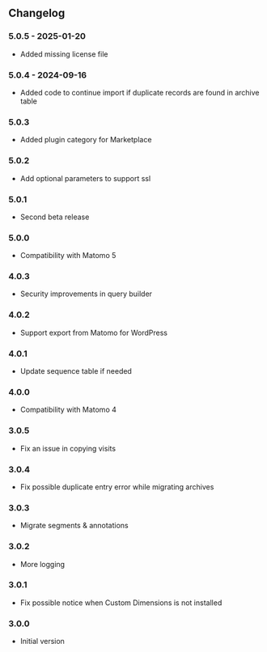 ## Changelog

### 5.0.5 - 2025-01-20
- Added missing license file

### 5.0.4 - 2024-09-16
- Added code to continue import if duplicate records are found in archive table

### 5.0.3
- Added plugin category for Marketplace

### 5.0.2
- Add optional parameters to support ssl

### 5.0.1
- Second beta release

### 5.0.0
- Compatibility with Matomo 5

### 4.0.3
- Security improvements in query builder

### 4.0.2
- Support export from Matomo for WordPress

### 4.0.1
- Update sequence table if needed

### 4.0.0
- Compatibility with Matomo 4

### 3.0.5
- Fix an issue in copying visits

### 3.0.4
- Fix possible duplicate entry error while migrating archives

### 3.0.3
- Migrate segments & annotations

### 3.0.2

- More logging

### 3.0.1

- Fix possible notice when Custom Dimensions is not installed

### 3.0.0

- Initial version
